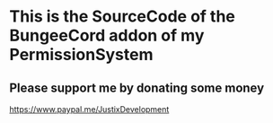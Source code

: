 # This is the SourceCode of the BungeeCord addon of my PermissionSystem

## Please support me by donating some money
https://www.paypal.me/JustixDevelopment
